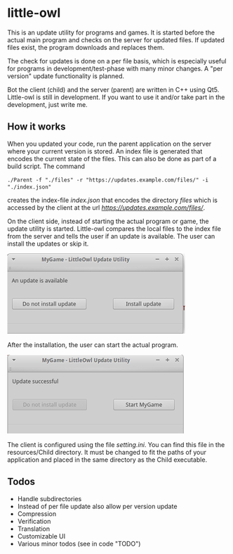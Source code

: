 # little-owl
This is an update utility for programs and games. It is started before 
the actual main program and checks on the server for updated files. If
updated files exist, the program downloads and replaces them.

The check for updates is done on a per file basis, which is especially
useful for programs in development/test-phase with many minor changes. 
A "per version" update functionality is planned.

Bot the client (child) and the server (parent) are written in C++ using
Qt5. Little-owl is still in development. If you want to use it and/or 
take part in the development, just write me.

## How it works

When you updated your code, run the parent application on the server 
where your current version is stored. An index file is generated that 
encodes the current state of the files. This can also be done as part 
of a build script. The command

```
./Parent -f "./files" -r "https://updates.example.com/files/" -i "./index.json"
```

creates the index-file *index.json* that encodes the directory 
*files* which is accessed by the client at the url 
*https://updates.example.com/files/*.

On the client side, instead of starting the actual program or game, the
update utility is started. Little-owl compares the local files to the
index file from the server and tells the user if an update is 
available. The user can install the updates or skip it.

![Screenshot of LittleOwl Client 1](documentation/images/child01.png)

After the installation, the user can start the actual program.

![Screenshot of LittleOwl Client 1](documentation/images/child02.png)

The client is configured using the file *setting.ini*. You can find this file
in the resources/Child directory. It must be changed to fit the paths 
of your application and placed in the same directory as the Child 
executable.


## Todos
* Handle subdirectories
* Instead of per file update also allow per version update
* Compression
* Verification
* Translation
* Customizable UI
* Various minor todos (see in code "TODO")
